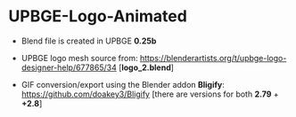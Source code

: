 # UPBGE-Logo-Animated

- Blend file is created in UPBGE **0.25b**

- UPBGE logo mesh source from: https://blenderartists.org/t/upbge-logo-designer-help/677865/34 [**logo_2.blend**]

- GIF conversion/export using the Blender addon **Bligify**: https://github.com/doakey3/Bligify [there are versions for both **2.79** + **+2.8**]
